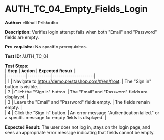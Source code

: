 # AUTH_TC_04_Empty_Fields_Login

**Author:** Mikhail Prikhodko  

**Description:** Verifies login attempt fails when both "Email" and "Password" fields are empty.  

**Pre-requisite:** No specific prerequisites.  

**Test ID:** AUTH_TC_04  

**Test Steps:**  
| **Step** | **Action** | **Expected Result** |  
|----------|------------|---------------------|  
| 1        | Navigate to https://demo.prestashop.com/#/en/front. | The "Sign in" button is visible. |  
| 2        | Click the "Sign in" button. | The "Email" and "Password" fields are displayed. |  
| 3        | Leave the "Email" and "Password" fields empty. | The fields remain empty. |  
| 4        | Click the "Sign in" button. | An error message "Authentication failed." or a specific message for empty fields is displayed. |  

**Expected Result:** The user does not log in, stays on the login page, and sees an appropriate error message indicating that fields cannot be empty.